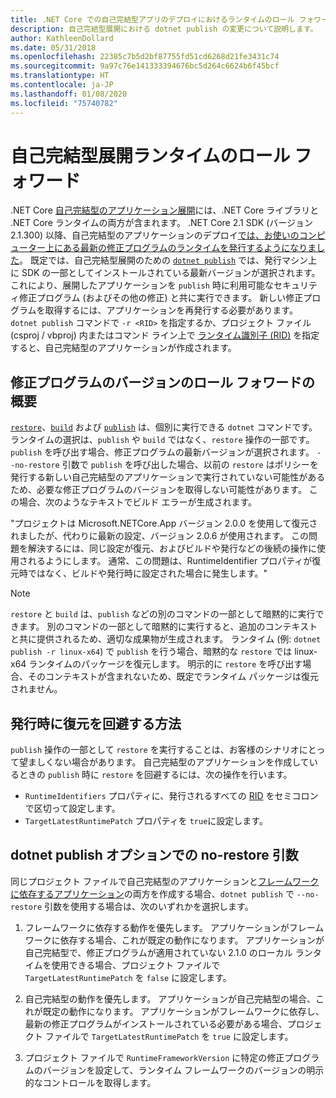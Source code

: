```yaml
---
title: .NET Core での自己完結型アプリのデプロイにおけるランタイムのロール フォワード
description: 自己完結型展開における dotnet publish の変更について説明します。
author: KathleenDollard
ms.date: 05/31/2018
ms.openlocfilehash: 22385c7b5d2bf87755fd51cd6268d21fe3431c74
ms.sourcegitcommit: 9a97c76e141333394676bc5d264c6624b6f45bcf
ms.translationtype: HT
ms.contentlocale: ja-JP
ms.lasthandoff: 01/08/2020
ms.locfileid: "75740782"
---
```

# <a name="self-contained-deployment-runtime-roll-forward"></a>自己完結型展開ランタイムのロール フォワード

.NET Core [自己完結型のアプリケーション展開](index.md)には、.NET Core ライブラリと .NET Core ランタイムの両方が含まれます。 .NET Core 2.1 SDK (バージョン 2.1.300) 以降、自己完結型のアプリケーションのデプロイ[では、お使いのコンピューター上にある最新の修正プログラムのランタイムを発行するようになりました](https://github.com/dotnet/designs/pull/36)。 既定では、自己完結型展開のための [`dotnet publish`](../tools/dotnet-publish.md) では、発行マシン上に SDK の一部としてインストールされている最新バージョンが選択されます。 これにより、展開したアプリケーションを `publish` 時に利用可能なセキュリティ修正プログラム (およびその他の修正) と共に実行できます。 新しい修正プログラムを取得するには、アプリケーションを再発行する必要があります。 `dotnet publish` コマンドで `-r <RID>` を指定するか、プロジェクト ファイル (csproj / vbproj) 内またはコマンド ライン上で [ランタイム識別子 (RID)](../rid-catalog.md) を指定すると、自己完結型のアプリケーションが作成されます。

## <a name="patch-version-roll-forward-overview"></a>修正プログラムのバージョンのロール フォワードの概要

[`restore`](../tools/dotnet-restore.md)、[`build`](../tools/dotnet-build.md) および [`publish`](../tools/dotnet-publish.md) は、個別に実行できる `dotnet` コマンドです。 ランタイムの選択は、`publish` や `build` ではなく、`restore` 操作の一部です。 `publish` を呼び出す場合、修正プログラムの最新バージョンが選択されます。 `--no-restore` 引数で `publish` を呼び出した場合、以前の `restore` はポリシーを発行する新しい自己完結型のアプリケーションで実行されていない可能性があるため、必要な修正プログラムのバージョンを取得しない可能性があります。 この場合、次のようなテキストでビルド エラーが生成されます。

  "プロジェクトは Microsoft.NETCore.App バージョン 2.0.0 を使用して復元されましたが、代わりに最新の設定、バージョン 2.0.6 が使用されます。 この問題を解決するには、同じ設定が復元、およびビルドや発行などの後続の操作に使用されるようにします。 通常、この問題は、RuntimeIdentifier プロパティが復元時ではなく、ビルドや発行時に設定された場合に発生します。"

> [!NOTE]
> `restore` と `build` は、`publish` などの別のコマンドの一部として暗黙的に実行できます。 別のコマンドの一部として暗黙的に実行すると、追加のコンテキストと共に提供されるため、適切な成果物が生成されます。 ランタイム (例: `dotnet publish -r linux-x64`) で `publish` を行う場合、暗黙的な `restore` では linux-x64 ランタイムのパッケージを復元します。 明示的に `restore` を呼び出す場合、そのコンテキストが含まれないため、既定でランタイム パッケージは復元されません。

## <a name="how-to-avoid-restore-during-publish"></a>発行時に復元を回避する方法

`publish` 操作の一部として `restore` を実行することは、お客様のシナリオにとって望ましくない場合があります。 自己完結型のアプリケーションを作成しているときの `publish` 時に `restore` を回避するには、次の操作を行います。

- `RuntimeIdentifiers` プロパティに、発行されるすべての [RID](../rid-catalog.md) をセミコロンで区切って設定します。
- `TargetLatestRuntimePatch` プロパティを `true`に設定します。

## <a name="no-restore-argument-with-dotnet-publish-options"></a>dotnet publish オプションでの no-restore 引数

同じプロジェクト ファイルで自己完結型のアプリケーションと[フレームワークに依存するアプリケーション](index.md)の両方を作成する場合、`dotnet publish` で `--no-restore` 引数を使用する場合は、次のいずれかを選択します。

1. フレームワークに依存する動作を優先します。 アプリケーションがフレームワークに依存する場合、これが既定の動作になります。 アプリケーションが自己完結型で、修正プログラムが適用されていない 2.1.0 のローカル ランタイムを使用できる場合、プロジェクト ファイルで `TargetLatestRuntimePatch` を `false` に設定します。

2. 自己完結型の動作を優先します。 アプリケーションが自己完結型の場合、これが既定の動作になります。 アプリケーションがフレームワークに依存し、最新の修正プログラムがインストールされている必要がある場合、プロジェクト ファイルで `TargetLatestRuntimePatch` を `true` に設定します。

3. プロジェクト ファイルで `RuntimeFrameworkVersion` に特定の修正プログラムのバージョンを設定して、ランタイム フレームワークのバージョンの明示的なコントロールを取得します。
